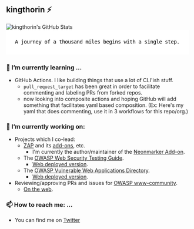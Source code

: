 ## kingthorin :zap:

<!--
**kingthorin/kingthorin** is a ✨ _special_ ✨ repository because its `README.md` (this file) appears on your GitHub profile.

Here are some ideas to get you started:

- 🔭 I’m currently working on ...
- 🌱 I’m currently learning ...
- 👯 I’m looking to collaborate on ...
- 🤔 I’m looking for help with ...
- 💬 Ask me about ...
- 📫 How to reach me: ...
- 😄 Pronouns: ...
- ⚡ Fun fact: ...
-->
![kingthorin's GitHub Stats](https://github-readme-stats.kingthorin.vercel.app/api?username=kingthorin&show_icons=true&include_all_commits=true)<br>
![Quote](https://raw.githubusercontent.com/kingthorin/kingthorin/master/qotd.png)

### 🌱 I’m currently learning ...
- GitHub Actions. I like building things that use a lot of CLI'ish stuff.
  - `pull_request_target` has been great in order to facilitate commenting and labeling PRs from forked repos.
  - now looking into composite actions and hoping GitHub will add something that facilitates yaml based composition. (Ex: Here's my yaml that does commenting, use it in 3 workflows for this repo/org.)

### 🔭 I’m currently working on:
- Projects which I co-lead:
  - [ZAP](https://github.com/zaproxy/zaproxy) and its [add-ons](https://github.com/zaproxy/zap-extensions), etc.
    - I'm currently the author/maintainer of the [Neonmarker Add-on](https://github.com/kingthorin/neonmarker).
  - The [OWASP Web Security Testing Guide](https://github.com/OWASP/wstg).
    - [Web deployed version](https://owasp.org/www-project-web-security-testing-guide/).
  - The [OWASP Vulnerable Web Applications Directory](https://github.com/OWASP/OWASP-VWAD).
    - [Web deployed version](https://owasp.org/www-project-vulnerable-web-applications-directory/).
- Reviewing/approving PRs and issues for [OWASP www-community](https://github.com/OWASP/www-community).
  - [On the web](https://owasp.org/www-community/).

### 📫 How to reach me: ...
- You can find me on [Twitter](https://twitter.com/kingthorin_rm)
